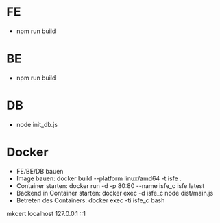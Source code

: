 # FE

- npm run build

# BE

- npm run build

# DB
- node init_db.js

# Docker

- FE/BE/DB bauen
- Image bauen: docker build --platform linux/amd64 -t isfe .
- Container starten: docker run -d -p 80:80 --name isfe_c isfe:latest
- Backend in Container starten: docker exec -d isfe_c node dist/main.js
- Betreten des Containers: docker exec -ti isfe_c bash


mkcert localhost 127.0.0.1 ::1